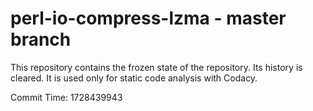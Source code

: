 # perl-io-compress-lzma - master branch

This repository contains the frozen state of the repository.
Its history is cleared. It is used only for static code
analysis with Codacy.

Commit Time: 1728439943